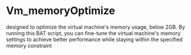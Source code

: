 # Vm_memoryOptimize
 designed to optimize the virtual machine's memory usage, below 2GB. By running this BAT script, you can fine-tune the virtual machine's memory settings to achieve better performance while staying within the specified memory constraint
